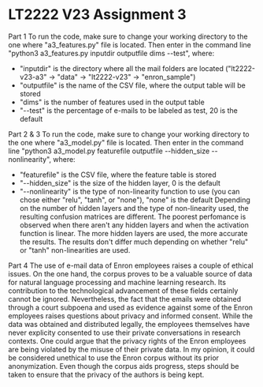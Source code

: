 # LT2222 V23 Assignment 3

Part 1
To run the code, make sure to change your working directory to the one where "a3_features.py" file
is located. Then enter in the command line "python3 a3_features.py inputdir outputfile dims --test",
where:
- "inputdir" is the directory where all the mail folders are located ("lt2222-v23-a3" -> "data" ->
"lt2222-v23" -> "enron_sample")
- "outputfile" is the name of the CSV file, where the output table will be stored
- "dims" is the number of features used in the output table
- "--test" is the percentage of e-mails to be labeled as test, 20 is the default

Part 2 & 3
To run the code, make sure to change your working directory to the one where "a3_model.py" file
is located. Then enter in the command line "python3 a3_model.py featurefile outputfile --hidden_size
--nonlinearity",
where:
- "featurefile" is the CSV file, where the feature table is stored
- "--hidden_size" is the size of the hidden layer, 0 is the default
- "--nonlinearity" is the type of non-linearity function to use (you can chose either "relu", "tanh",
or "none"), "none" is the default
Depending on the number of hidden layers and the type of non-linearity used, the resulting confusion
matrices are different. The poorest perfomance is observed when there aren't any hidden layers and
when the activation function is linear. The more hidden layers are used, the more accurate the results.
The results don't differ much depending on whether "relu" or "tanh" non-linearities are used.

Part 4
The use of e-mail data of Enron employees raises a couple of ethical issues.
On the one hand, the corpus proves to be a valuable source of data for natural language processing
and machine learning research. Its contribution to the technological advancement of these fields
certainly cannot be ignored. Nevertheless, the fact that the emails were obtained through a court subpoena
and used as evidence against some of the Enron employees raises questions about privacy and informed
consent.
While the data was obtained and distributed legally, the employees themselves have never explicity
consented to use their private conversations in research contexts. One could argue that the privacy
rights of the Enron employees are being violated by the misuse of their private data. In my opinion,
it could be considered unethical to use the Enron corpus without its prior anonymization. Even though
the corpus aids progress, steps should be taken to ensure that the privacy of the authors is being
kept.
